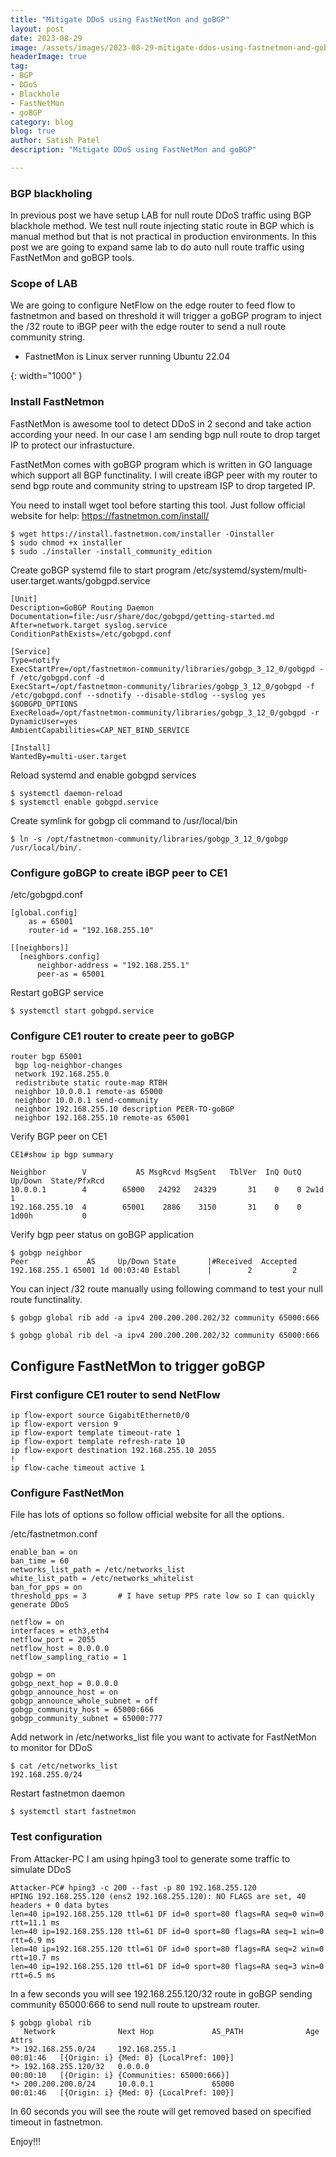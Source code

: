 ```yaml
---
title: "Mitigate DDoS using FastNetMon and goBGP"
layout: post
date: 2023-08-29
image: /assets/images/2023-08-29-mitigate-ddos-using-fastnetmon-and-gobgp/ddos-bombs.png
headerImage: true
tag:
- BGP
- DDoS
- Blackhole
- FastNetMon
- goBGP
category: blog
blog: true
author: Satish Patel
description: "Mitigate DDoS using FastNetMon and goBGP"

---
```


### BGP blackholing

In previous post we have setup LAB for null route DDoS traffic using BGP blackhole method. We test null route injecting static route in BGP which is manual method but that is not practical in production environments. In this post we are going to expand same lab to do auto null route traffic using FastNetMon and goBGP tools.  

### Scope of LAB

We are going to configure NetFlow on the edge router to feed flow to fastnetmon and based on threshold it will trigger a goBGP program to inject the /32 route to iBGP peer with the edge router to send a null route community string. 

* FastnetMon is Linux server running Ubuntu 22.04

![<img>](/assets/images/2023-08-29-mitigate-ddos-using-fastnetmon-and-gobgp/fastnetmon-gobgp.png){: width="1000" }


### Install FastNetmon 

FastNetMon is awesome tool to detect DDoS in 2 second and take action according your need. In our case I am sending bgp null route to drop target IP to protect our infrastucture. 

FastNetMon comes with goBGP program which is written in GO language which support all BGP functinality. I will create iBGP peer with my router to send bgp route and community string to upstream ISP to drop targeted IP. 

You need to install wget tool before starting this tool. Just follow official website for help: https://fastnetmon.com/install/ 

```
$ wget https://install.fastnetmon.com/installer -Oinstaller
$ sudo chmod +x installer
$ sudo ./installer -install_community_edition
```

Create goBGP systemd file to start program /etc/systemd/system/multi-user.target.wants/gobgpd.service

```
[Unit]
Description=GoBGP Routing Daemon
Documentation=file:/usr/share/doc/gobgpd/getting-started.md
After=network.target syslog.service
ConditionPathExists=/etc/gobgpd.conf

[Service]
Type=notify
ExecStartPre=/opt/fastnetmon-community/libraries/gobgp_3_12_0/gobgpd -f /etc/gobgpd.conf -d
ExecStart=/opt/fastnetmon-community/libraries/gobgp_3_12_0/gobgpd -f /etc/gobgpd.conf --sdnotify --disable-stdlog --syslog yes $GOBGPD_OPTIONS
ExecReload=/opt/fastnetmon-community/libraries/gobgp_3_12_0/gobgpd -r
DynamicUser=yes
AmbientCapabilities=CAP_NET_BIND_SERVICE

[Install]
WantedBy=multi-user.target
```

Reload systemd and enable gobgpd services

```
$ systemctl daemon-reload
$ systemctl enable gobgpd.service
```

Create symlink for gobgp cli command to /usr/local/bin 

```
$ ln -s /opt/fastnetmon-community/libraries/gobgp_3_12_0/gobgp /usr/local/bin/.
```

### Configure goBGP to create iBGP peer to CE1

/etc/gobgpd.conf

```
[global.config]
    as = 65001
    router-id = "192.168.255.10"
 
[[neighbors]]
  [neighbors.config]
      neighbor-address = "192.168.255.1"
      peer-as = 65001
```

Restart goBGP service

```
$ systemctl start gobgpd.service
```

### Configure CE1 router to create peer to goBGP

```
router bgp 65001
 bgp log-neighbor-changes
 network 192.168.255.0
 redistribute static route-map RTBH
 neighbor 10.0.0.1 remote-as 65000
 neighbor 10.0.0.1 send-community
 neighbor 192.168.255.10 description PEER-TO-goBGP
 neighbor 192.168.255.10 remote-as 65001
```

Verify BGP peer on CE1 

```
CE1#show ip bgp summary

Neighbor        V           AS MsgRcvd MsgSent   TblVer  InQ OutQ Up/Down  State/PfxRcd
10.0.0.1        4        65000   24292   24329       31    0    0 2w1d            1
192.168.255.10  4        65001    2886    3150       31    0    0 1d00h           0
```

Verify bgp peer status on goBGP application

```
$ gobgp neighbor
Peer             AS     Up/Down State       |#Received  Accepted
192.168.255.1 65001 1d 00:03:40 Establ      |        2         2
```

You can inject /32 route manually using following command to test your null route functinality. 

```
$ gobgp global rib add -a ipv4 200.200.200.202/32 community 65000:666

$ gobgp global rib del -a ipv4 200.200.200.202/32 community 65000:666
```

## Configure FastNetMon to trigger goBGP 

### First configure CE1 router to send NetFlow

```
ip flow-export source GigabitEthernet0/0
ip flow-export version 9
ip flow-export template timeout-rate 1
ip flow-export template refresh-rate 10
ip flow-export destination 192.168.255.10 2055
!
ip flow-cache timeout active 1
```

### Configure FastNetMon 

File has lots of options so follow official website for all the options. 

/etc/fastnetmon.conf 

```
enable_ban = on
ban_time = 60
networks_list_path = /etc/networks_list
white_list_path = /etc/networks_whitelist
ban_for_pps = on
threshold_pps = 3       # I have setup PPS rate low so I can quickly generate DDoS

netflow = on
interfaces = eth3,eth4
netflow_port = 2055
netflow_host = 0.0.0.0
netflow_sampling_ratio = 1

gobgp = on
gobgp_next_hop = 0.0.0.0
gobgp_announce_host = on
gobgp_announce_whole_subnet = off
gobgp_community_host = 65000:666
gobgp_community_subnet = 65000:777
```

Add network in /etc/networks_list file you want to activate for FastNetMon to monitor for DDoS

```
$ cat /etc/networks_list
192.168.255.0/24
```

Restart fastnetmon daemon 

```
$ systemctl start fastnetmon
```

### Test configuration 

From Attacker-PC I am using hping3 tool to generate some traffic to simulate DDoS 

```
Attacker-PC# hping3 -c 200 --fast -p 80 192.168.255.120
HPING 192.168.255.120 (ens2 192.168.255.120): NO FLAGS are set, 40 headers + 0 data bytes
len=40 ip=192.168.255.120 ttl=61 DF id=0 sport=80 flags=RA seq=0 win=0 rtt=11.1 ms
len=40 ip=192.168.255.120 ttl=61 DF id=0 sport=80 flags=RA seq=1 win=0 rtt=6.9 ms
len=40 ip=192.168.255.120 ttl=61 DF id=0 sport=80 flags=RA seq=2 win=0 rtt=10.7 ms
len=40 ip=192.168.255.120 ttl=61 DF id=0 sport=80 flags=RA seq=3 win=0 rtt=6.5 ms
```

In a few seconds you will see 192.168.255.120/32 route in goBGP sending community 65000:666 to send null route to upstream router.

```
$ gobgp global rib
   Network              Next Hop             AS_PATH              Age        Attrs
*> 192.168.255.0/24     192.168.255.1                             00:01:46   [{Origin: i} {Med: 0} {LocalPref: 100}]
*> 192.168.255.120/32   0.0.0.0                                   00:00:10   [{Origin: i} {Communities: 65000:666}]
*> 200.200.200.0/24     10.0.0.1             65000                00:01:46   [{Origin: i} {Med: 0} {LocalPref: 100}]
```

In 60 seconds you will see the route will get removed based on specified timeout in fastnetmon.

Enjoy!!! 



















